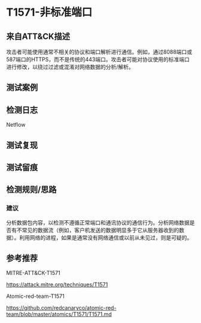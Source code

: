 # T1571-非标准端口

## 来自ATT&CK描述

攻击者可能使用通常不相关的协议和端口解析进行通信。例如，通过8088端口或587端口的HTTPS，而不是传统的443端口。攻击者可能对协议使用的标准端口进行修改，以绕过过滤或混淆对网络数据的分析/解析。

## 测试案例

## 检测日志

Netflow

## 测试复现

## 测试留痕

## 检测规则/思路

### 建议

分析数据包内容，以检测不遵循正常端口和通讯协议的通信行为。分析网络数据是否有不常见的数据流（例如，客户机发送的数据明显多于它从服务器收到的数据）。利用网络的进程，如果是通常没有网络通信或以前从未见过，则是可疑的。

## 参考推荐

MITRE-ATT&CK-T1571

<https://attack.mitre.org/techniques/T1571>

Atomic-red-team-T1571

<https://github.com/redcanaryco/atomic-red-team/blob/master/atomics/T1571/T1571.md>
